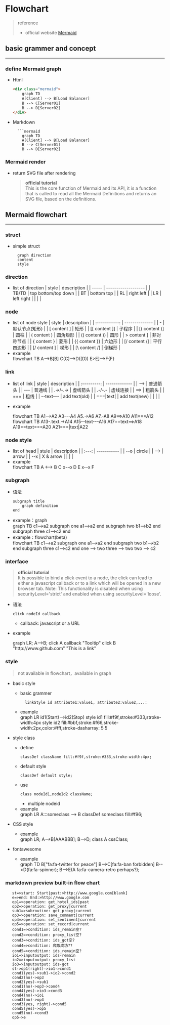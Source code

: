 <link rel='stylesheet' href="style.css">

<h1> Flowchart </h1>

> reference
> - official website [Mermaid](https://mermaid-js.github.io/mermaid/diagrams-and-syntax-and-examples/flowchart.html)

<h2> basic grammer and concept </h2><hr>
<h3> define Mermaid graph </h3>

- Html
  ```html
  <div class="mermaid">
      graph TD
      A[Client] --> B[Load Balancer]
      B --> C[Server01]
      B --> D[Server02]
  </div>
  ```
- Markdown
  ```
    ```mermaid
      graph TD
      A[Client] --> B[Load Balancer]
      B --> C[Server01]
      B --> D[Server02]
  ```

<h3> Mermaid render </h3>

- return SVG file after rendering
  > <span class=hint> **official tutorial**   
  > This is the core function of Mermaid and its API, it is a function that is called to read all the Mermaid Definitions and returns an SVG file, based on the definitions.</span>


<h2> Mermaid flowchart </h2><hr>

<h3> struct </h3>

- simple struct
  ```
	graph direction
	content
	style
  ```

<h3> direction </h3>

- list of direction
   | style | description         |
   | ----- | ------------------- |
   | TB/TD | top bottom/top down |
   | BT    | bottom top          |
   | RL    | right left          |
   | LR    | left right          |
   |       |                     |

<h3> node </h3>

- list of node style
   |     style     | description    |
   | :-----------: | -------------- |
   |       -       | 默认节点(矩形) |
   |  [ content ]  | 矩形           |
   | [[ content ]] | 子程序         |
   | [( content )] | 圆柱           |
   |  ( content )  | 圆角矩形       |
   | (( content )) | 圆形           |
   |  > content ]  | 非对称节点     |
   |  { content }  | 菱形           |
   | {{ content }} | 六边形         |
   | [/ content /] | 平行四边形     |
   | [/ content \] | 梯形           |
   | [\ content /] | 倒梯形         |
- example   
  <div class=mermaid>
    flowchart TB
    A-->B[B]
    C(C)-->D((D))
    E>E]-->F{F}
	</div>

<h3> link </h3>

- list of link
  |    style    | description   |
  | :---------: | ------------- |
  |     -->     | 普通箭头      |
  |     ---     | 普通线        |
  |  .->/-.->   | 虚线箭头      |
  |   .-/-.-    | 虚线连接      |
  |     ==>     | 粗箭头        |
  |     ===     | 粗线          |
  |  --text---  | add text(old) |
  | ===\|text\| | add text(new) |
  |             |               |
- example
  <div class=mermaid>
    flowchart TB
    A1-->A2
    A3---A4
    A5.->A6
    A7.-A8
    A9==>A10
    A11===A12
  </div>

  <div class=mermaid>
  flowchart TB
    A13-.text.->A14
    A15--text---A16
    A17==text==>A18
    A19==text===A20
    A21===|text|A22
  </div>
  </div>

<h3> node style </h3>

- list of head
  | stule | description |
  | :---: | ----------- |
  |  --o  | circle      |
  |  -->  | arrow       |
  |  --x  | X & arrow   |
  |       |             |
- example
  <div class=mermaid>
    flowchart TB
    A <--> B
    C o--o D
    E x--x F
  </div>

<h3> subgraph </h3>

- 语法
  ```
  subgraph title
      graph definition
  end
  ```
- example：graph
  <div class=mermaid>
    graph TB
        c1-->a2
        subgraph one
        a1-->a2
        end
        subgraph two
        b1-->b2
        end
        subgraph three
        c1-->c2
        end
  </div>
- example：flowchart(beta)
  <div class=mermaid>
    flowchart TB
        c1-->a2
        subgraph one
        a1-->a2
        end
        subgraph two
        b1-->b2
        end
        subgraph three
        c1-->c2
        end
        one --> two
        three --> two
        two --> c2
  </div>

<h3>interface </h3>

> <span class=hint> **official tutorial**  
> It is possible to bind a click event to a node, the click can lead to either a javascript callback or to a link which will be opened in a new browser tab. Note: This functionality is disabled when using securityLevel='strict' and enabled when using securityLevel='loose'.

- 语法
  ```
  click nodeId callback
  ```
  - callback: javascript or a URL

- example
  <body>
    <div class="mermaid">
      graph LR;
          A-->B;
          click A callback "Tooltip"
          click B "http://www.github.com" "This is a link"
    </div>

    <script>
      var callback = function(){
          alert('A callback was triggered');
      }
      var config = {
          startOnLoad:true,
          flowchart:{
              useMaxWidth:true,
              htmlLabels:true,
              curve:'cardinal',
          },
          securityLevel:'loose',
      };

      mermaid.initialize(config);
    </script>
  </body>

<h3> style </h3>

> <span class=hint> not available in flowchart，available in graph </span>

- basic style
  - basic grammer
    ```
      linkStyle id attribute1:value1, attribute2:value2,...:
    ```
  - example
    <div class=mermaid>
      graph LR
          id1(Start)-->id2(Stop)
          style id1 fill:#f9f,stroke:#333,stroke-width:4px
          style id2 fill:#bbf,stroke:#f66,stroke-width:2px,color:#fff,stroke-dasharray: 5 5
    </div>
- style class
  - define
    ```
    classDef className fill:#f9f,stroke:#333,stroke-width:4px;
    ```
  - default style
    ```
    classDef default style;
    ```
  - use
    ```
    class nodeId1,nodeId2 className; 
    ```
    - multiple nodeid
  - example
    <div class=mermaid>
      graph LR
          A:::someclass --> B
          classDef someclass fill:#f96;
    </div>

- CSS style
  - example
    <div class=mermaid>
      graph LR;
          A-->B[AAA<span>BBB</span>];
          B-->D;
          class A cssClass;
    </div>

- fontawesome 
  - example
    <div class=mermaid>
      graph TD
          B["fa:fa-twitter for peace"]
          B-->C[fa:fa-ban forbidden]
          B-->D(fa:fa-spinner);
          B-->E(A fa:fa-camera-retro perhaps?);
    </div>

<h3> markdown preview built-in flow chart </h3>

```flow
   st=>start: Start|past:>http://www.google.com[blank]
   e=>end: End:>http://www.google.com
   op1=>operation: get_hotel_ids|past
   op2=>operation: get_proxy|current
   sub1=>subroutine: get_proxy|current
   op3=>operation: save_comment|current
   op4=>operation: set_sentiment|current
   op5=>operation: set_record|current
   cond1=>condition: ids_remain空?
   cond2=>condition: proxy_list空?
   cond3=>condition: ids_got空?
   cond4=>condition: 爬取成功??
   cond5=>condition: ids_remain空?
   io1=>inputoutput: ids-remain
   io2=>inputoutput: proxy_list
   io3=>inputoutput: ids-got
   st->op1(right)->io1->cond1
   cond1(yes)->sub1->io2->cond2
   cond2(no)->op3
   cond2(yes)->sub1
   cond1(no)->op3->cond4
   cond4(yes)->io3->cond3
   cond4(no)->io1
   cond3(no)->op4
   cond3(yes, right)->cond5
   cond5(yes)->op5
   cond5(no)->cond3
   op5->e
   ```